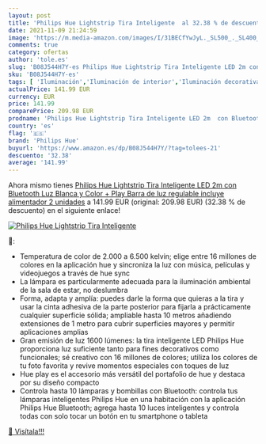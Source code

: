 ```yaml
---
layout: post
title: 'Philips Hue Lightstrip Tira Inteligente  al 32.38 % de descuento'
date: 2021-11-09 21:24:59
image: 'https://m.media-amazon.com/images/I/31BECfYwJyL._SL500_._SL400_.jpg'
comments: true
category: ofertas
author: 'tole.es'
slug: 'B08J544H7Y-es Philips Hue Lightstrip Tira Inteligente LED 2m con...'
sku: 'B08J544H7Y-es'
tags: [ 'Iluminación','Iluminación de interior','Iluminación decorativa y para usos específicos de interior','Tiras LED de interior','hue','philips','philips hue', ]
actualPrice: 141.99 EUR
currency: EUR
price: 141.99
comparePrice: 209.98 EUR
prodname: 'Philips Hue Lightstrip Tira Inteligente LED 2m  con Bluetooth  Luz Blanca y Color + Play Barra de luz regulable  incluye alimentador  2 unidades'
country: 'es'
flag: '🇪🇸'
brand: 'Philips Hue'
buyurl: 'https://www.amazon.es/dp/B08J544H7Y/?tag=tolees-21'
descuento: '32.38'
average: '141.99'
---
```


Ahora mismo tienes [Philips Hue Lightstrip Tira Inteligente LED 2m  con Bluetooth  Luz Blanca y Color + Play Barra de luz regulable  incluye alimentador  2 unidades](https://www.amazon.es/dp/B08J544H7Y/?tag=tolees-21) a 141.99 EUR (original: 209.98 EUR) (32.38 %  de descuento) en el siguiente enlace!

[![Philips Hue Lightstrip Tira Inteligente ](https://m.media-amazon.com/images/I/31BECfYwJyL._SL500_._SL400_.jpg)](https://www.amazon.es/dp/B08J544H7Y/?tag=tolees-21)

🔎:

- Temperatura de color de 2.000 a 6.500 kelvin; elige entre 16 millones de colores en la aplicación hue y sincroniza la luz con música, películas y videojuegos a través de hue sync
- La lámpara es particularmente adecuada para la iluminación ambiental de la sala de estar, no deslumbra
- Forma, adapta y amplía: puedes darle la forma que quieras a la tira y usar la cinta adhesiva de la parte posterior para fijarla a prácticamente cualquier superficie sólida; ampliable hasta 10 metros añadiendo extensiones de 1 metro para cubrir superficies mayores y permitir aplicaciones amplias
- Gran emisión de luz 1600 lúmenes: la tira inteligente LED Philips Hue proporciona luz suficiente tanto para fines decorativos como funcionales; sé creativo con 16 millones de colores; utiliza los colores de tu foto favorita y revive momentos especiales con toques de luz
- Hue play es el accesorio más versátil del portafolio de hue y destaca por su diseño compacto
- Controla hasta 10 lámparas y bombillas con Bluetooth: controla tus lámparas inteligentes Philips Hue en una habitación con la aplicación Philips Hue Bluetooth; agrega hasta 10 luces inteligentes y controla todas con solo tocar un botón en tu smartphone o tableta

[🛒 Visítala!!!](https://www.amazon.es/dp/B08J544H7Y/?tag=tolees-21)
